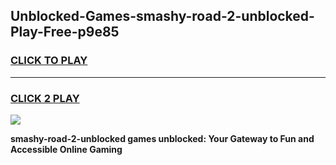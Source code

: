 
## Unblocked-Games-smashy-road-2-unblocked-Play-Free-p9e85
<h3>
<a href="https://premium76.site?title=smashy-road-2-unblocked&ref=23A">CLICK TO PLAY</a></h3>
<hr>

<h3>
<a href="https://premium76.site?title=smashy-road-2-unblocked&ref=23A">CLICK 2 PLAY</a>
  
</h3>

<a href="https://premium76.site?title=smashy-road-2-unblocked&ref=23A"><img src="https://clearcache.store/games.png"></a>


**smashy-road-2-unblocked games unblocked: Your Gateway to Fun and Accessible Online Gaming**

